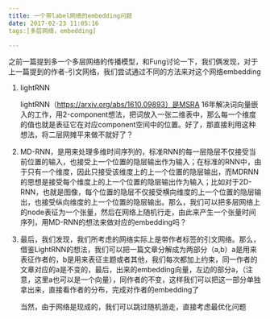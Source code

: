 ```yaml
---
title: 一个带label网络的embedding问题
date: 2017-02-23 11:05:16
tags:[多层网络，embedding]

---
```


[](https://hashc.github.io/2017/02/13/%E4%B8%80%E4%B8%AA%E5%9C%A8%E5%A4%9A%E5%B1%82%E7%BD%91%E4%B8%8A%E7%9A%84%E4%BC%A0%E6%92%AD%E6%A8%A1%E5%9E%8B/)

之前一篇提到多一个多层网络的传播模型，和Fung讨论一下，我们俩发现，对于上一篇提到的作者-引文网络，我们尝试通过不同的方法来对这个网络embedding

1. lightRNN

   lightRNN（https://arxiv.org/abs/1610.09893）是MSRA 16年解决词向量嵌入的工作，用2-component想法，把词放入一张二维表中，那么每一个维度的值也就是表征它在对应component空间中的位置。好了，那直接利用这种想法，将二层网摊平来做不就好了？

2. MD-RNN，是用来处理多维时间序列的，标准RNN的每一层隐层不仅接受当前位置的输入，也接受上一个位置的隐层输出作为输入；在标准的RNN中，由于只有一个维度，因此只接受该维度上的上一个位置的隐层输出，而MDRNN的思想是接受每个维度上的上一个位置的隐层输出作为输入；比如对于2D-RNN，也就是图像，每个位置的隐层不仅接受横向维度的上一个位置的隐层输出，也接受纵向维度的上一个位置的隐层输出。那么，我们可以把多层网络上的node表征为一个张量，然后在网络上随机行走，由此来产生一个张量时间序列，用MD-RNN的想法来做对应的embedding吗？

3. 最后，我们发现，我们所考虑的网络实际上是带作者标签的引文网络。那么，借鉴LightRNN的想法，我们可以把一篇文章分解成为两部分（a,b）a是用来表征作者的，b是用来表征主题或者其他，我们每次都加上约束，同一作者的文章对应的a是不变的，最后，出来的embedding向量，左边的部分a，（注意，这里a也可以是一个向量），同作者的不变，这样我们可以把这一部分单独拿出来，直接看作者的分布，完成对作者的embedding了

   当然，由于网络是现成的，我们可以跳过随机游走，直接考虑最优化问题